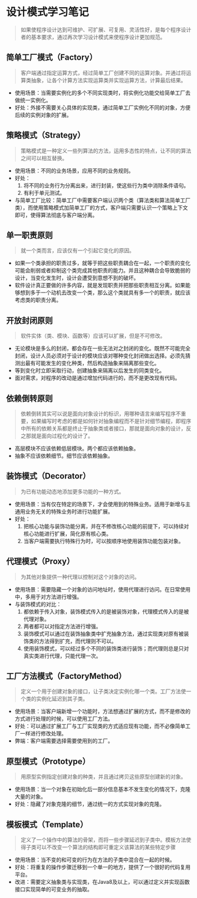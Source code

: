 # 设计模式学习笔记
> 如果使程序设计达到可维护、可扩展、可复用、灵活性好，是每个程序设计者的基本要求，通过再次学习设计模式来使程序设计更加规范。

## 简单工厂模式（Factory）
> 客户端通过指定运算方式，经过简单工厂创建不同的运算对象。并通过将运算类抽象，让各个计算方法实现运算类并实现运算方法，计算最后结果。

* 使用场景：当需要实例化的多个不同实现类时，将实例化功能交给简单工厂去做统一实例化。
* 好处：外接不需要关心具体的实现类，通过简单工厂实例化不同的对象，方便后续的实例对象的扩展。

## 策略模式（Strategy）
> 策略模式是一种定义一些列算法的方法，运用多态性的特点，让不同的算法之间可以相互替换。

* 使用场景：不同的业务场景，应用不同的业务规则。
* 好处：
    1. 将不同的业务行为分离出来，进行封装，使这些行为类中消除条件语句。
    2. 有利于单元测试。
* 与简单工厂比较：简单工厂中需要客户端认识两个类（算法类和算法简单工厂类），而使用策略模式加简单工厂的方式，客户端只需要认识一个策略上下文即可，使得算法彻底与客户端分离。

## 单一职责原则
> 就一个类而言，应该仅有一个引起它变化的原因。

* 如果一个类承担的职责过多，就等于把这些职责耦合在一起，一个职责的变化可能会削弱或者抑制这个类完成其他职责的能力。并且这种耦合会导致脆弱的设计，当变化发生时，设计会遭受到意想不到的破坏。
* 软件设计真正要做的许多内容，就是发现职责并把那些职责相互分离。如果能够想到多于一个动机去改变一个类，那么这个类就具有多一个的职责，就应该考虑类的职责分离。

## 开放封闭原则
> 软件实体（类、模块、函数等）应该可以扩展，但是不可修改。

* 无论模块是多么的封闭，都会存在一些无法对之封闭的变化。既然不可能完全封闭，设计人员必须对于设计的模块应该对哪种变化封闭做出选择。必须先猜测出最有可能发生的变化种类，然后构造抽象来隔离那些变化。
* 等到变化时立即采取行动，创建抽象来隔离以后发生的同类变化。
* 面对需求，对程序的改动是通过增加代码进行的，而不是更改现有代码。

## 依赖倒转原则
> 依赖倒转其实可以说是面向对象设计的标识，用哪种语言来编写程序不重要，如果编写时考虑的都是如何针对抽象编程而不是针对细节编程，即程序中所有的依赖关系都是终止于抽象类或者接口，那就是面向对象的设计，反之那就是面向过程化的设计了。

* 高层模块不应该依赖低层模块。两个都应该依赖抽象。
* 抽象不应该依赖细节。细节应该依赖抽象。

## 装饰模式（Decorator）
> 为已有功能动态地添加更多功能的一种方式。

* 使用场景：当有仅在特定的场景下，才会使用到的特殊业务。适用于新增与主通用业务无关的特殊业务时进行功能扩展。
* 好处：
    1. 把核心功能与装饰功能分离，并在不修改核心功能的前提下，可以持续对核心功能进行扩展，简化原有核心类。
    2. 当客户端需要执行特殊行为时，可以按顺序地使用装饰功能包装对象。
    
## 代理模式（Proxy）
> 为其他对象提供一种代理以控制对这个对象的访问。

* 使用场景：需要隐藏一个对象的访问地址时，使用代理进行访问。在日常使用中，多用于对方法进行增强。
* 与装饰模式的对比：
    1. 都依赖于传入对象，装饰模式传入的是被装饰对象，代理模式传入的是被代理对象。
    2. 两者都可以对指定方法进行增强。
    3. 装饰模式可以通过在装饰抽象类中扩充抽象方法，通过实现类对原有被装饰类的方法得到扩充，而代理则不可以。
    4. 使用装饰模式，可以经过多个不同的装饰类进行装饰；而代理则总是只对真实类进行代理，只能代理一次。
    
## 工厂方法模式（FactoryMethod）
> 定义一个用于创建对象的接口，让子类决定实例化哪一个类。工厂方法使一个类的实例化延迟到其子类。

* 使用场景：当客户端新增一个功能时，方法想通过扩展的方式，而不是修改的方式进行处理的时候，可以使用工厂方法。
* 好处：可以通过扩展工厂与工厂实现类的方式适应现有功能，而不必像简单工厂一样进行修改处理。
* 弊端：客户端需要选择需要使用到的工厂。

## 原型模式（Prototype）
> 用原型实例指定创建对象的种类，并且通过拷贝这些原型创建新的对象。

* 使用场景：当一个对象在初始化后一部分信息基本不发生变化的情况下，克隆大量的对象。
* 好处：隐藏了对象克隆的细节，通过统一的方式实现对象的克隆。

## 模板模式（Template）
> 定义了一个操作中的算法的骨架，而将一些步骤延迟到子类中。模板方法使得子类可以不改变一个算法的结构即可重定义该算法的某些特定步骤

* 使用场景：当不变的和可变的行为在方法的子类中混合在一起的时候。
* 好处：将重复的操作步骤迁移到一个单一的地方，提供了一个很好的代码复用平台。
* 改进：需要定义抽象类与实现类，在Java8及以上，可以通过定义并实现函数接口实现简单的可变业务的抽取。